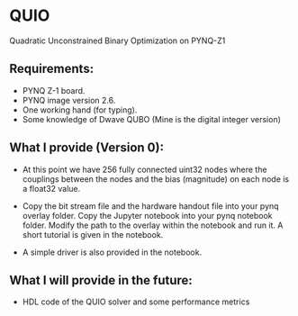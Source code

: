 # QUIO
Quadratic Unconstrained Binary Optimization on PYNQ-Z1

## Requirements:

- PYNQ Z-1 board.
- PYNQ image version 2.6.
- One working hand (for typing).
- Some knowledge of Dwave QUBO (Mine is the digital integer version)

## What I provide (Version 0):

- At this point we have 256 fully connected uint32 nodes where the couplings between the nodes and the bias (magnitude) on each node is a float32 value.

- Copy the bit stream file and the hardware handout file into your pynq overlay folder. Copy the Jupyter notebook into your pynq notebook folder. Modify the path to the overlay within the notebook and run it. A short tutorial is given in the notebook.

- A simple driver is also provided in the notebook.

## What I will provide in the future:

- HDL code of the QUIO solver and some performance metrics
